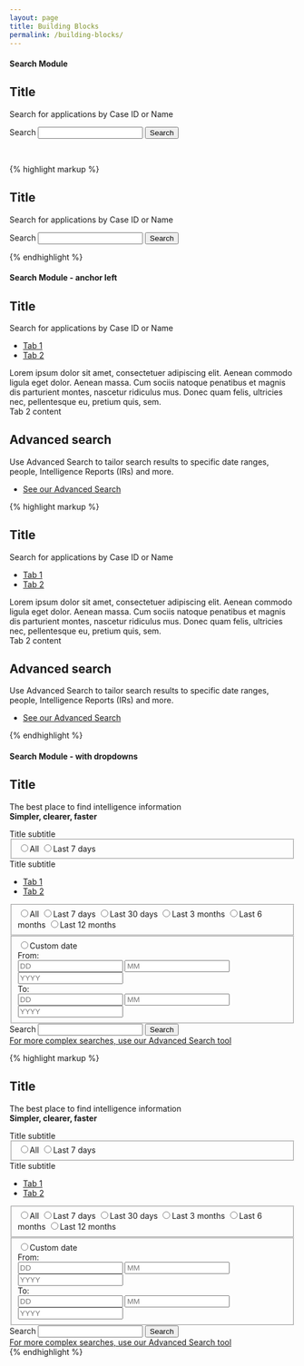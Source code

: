 ```yaml
---
layout: page
title: Building Blocks
permalink: /building-blocks/
---
```


<h4 class="heading-medium">Search Module</h4>


<section class="search-module">
    <div class="search-module__top">
        <div class="search-module__wrapper">
            <div class="jumbotron search-module__content">
                <h1 class="jumbotron-title">Title</h1>
                <p class="lede">Search for applications by Case ID or Name</p>
            </div>
        </div>
    </div>
    <div class="search-module__bottom">
        <div class="grid-row">
            <div class="column-two-thirds">
                <div class="panel">
                    <form method="get" action="/example/search/">
                      <div class="form-control-search ">
                        <label for="search" class="form-control-search__label">Search</label>
                        <input type="search" name="q" title="Search" class="form-control-search__input  js-search-focus">
                        <input class="form-control-search__submit icon-search" type="submit" value="Search">
                      </div>
                  </form>
                </div>
            </div>
        </div>
    </div>
</section>

<br>

{% highlight markup %}
<!-- search module -->
<section class="search-module">
    <div class="search-module__top">
        <div class="search-module__wrapper">
            <div class="jumbotron search-module__content">
                <h1 class="jumbotron-title">Title</h1>
                <p class="lede">Search for applications by Case ID or Name</p>
            </div>
        </div>
    </div>
    <div class="search-module__bottom">
        <div class="grid-row">
            <div class="column-two-thirds">
                <div class="panel">
                    <form method="get" action="/example/search/">
                      <div class="form-control-search ">
                        <label for="search" class="form-control-search__label">Search</label>
                        <input type="search" name="q" title="Search" class="form-control-search__input  js-search-focus">
                        <input class="form-control-search__submit icon-search" type="submit" value="Search">
                      </div>
                  </form>
                </div>
            </div>
        </div>
    </div>
</section>
<!-- search module -->
{% endhighlight %}


<h4 class="heading-medium">Search Module - anchor left</h4>

<section class="search-module">
    <div class="search-module__top">
        <div class="search-module__wrapper">
            <div class="jumbotron search-module__content">
                <h1 class="jumbotron-title">Title</h1>
                <p class="lede">Search for applications by Case ID or Name</p>
            </div>
        </div>
    </div>
    <div class="search-module__bottom">
        <div class="grid-row search-module__bottom-content">
            <div class="column-two-thirds search-module__bottom-content-left">
                <div class="panel">
                    <div class="tabs">
                        <div class="tabs-nav">
                          <ul class="tabs-list" role="tablist">
                            <li role="presentation"><a href="#tab-1" role="tab" tabindex="0" aria-controls="tab-1" aria-selected="true">Tab 1</a></li>
                            <li role="presentation"><a href="#tab-2" role="tab" tabindex="-1" aria-controls="tab-2">Tab 2</a></li>
                          </ul>
                        </div>
                        <div class="tabs-content">
                          <div class="tabs-panel" id="tab-1" role="tabpanel">
                            <div class="" tabindex="0">
                                Lorem ipsum dolor sit amet, consectetuer adipiscing elit. Aenean commodo ligula eget dolor. Aenean massa. Cum sociis natoque penatibus et magnis dis parturient montes, nascetur ridiculus mus. Donec quam felis, ultricies nec, pellentesque eu, pretium quis, sem.
                            </div>
                          </div>
                          <div class="tabs-panel" id="tab-2" role="tabpanel" aria-hidden="true">
                            <div class="" tabindex="0">
                                Tab 2 content
                            </div>
                          </div>
                        </div>
                    </div>
                </div>
            </div>
            <div class="column-one-third search-module__bottom-content-right">
                <div class="content-links search-module--anchor-left">
                    <div class="content-links-inner">
                        <h2>Advanced search</h2>
                        <p>
                            Use Advanced Search to tailor search results to specific date ranges, people, Intelligence Reports (IRs) and more.
                        </p>
                        <ul>
                            <li>
                                <a href="/advanced-search">See our Advanced Search</a>
                            </li>
                        </ul>
                    </div>
                </div>
            </div>
        </div>
    </div>
</section>


{% highlight markup %}
<!-- search module -->
<section class="search-module">
    <div class="search-module__top">
        <div class="search-module__wrapper">
            <div class="jumbotron search-module__content">
                <h1 class="jumbotron-title">Title</h1>
                <p class="lede">Search for applications by Case ID or Name</p>
            </div>
        </div>
    </div>
    <div class="search-module__bottom">
        <div class="grid-row search-module__bottom-content">
            <div class="column-two-thirds search-module__bottom-content-left">
                <div class="panel">
                    <div class="tabs">
                        <div class="tabs-nav">
                          <ul class="tabs-list" role="tablist">
                            <li role="presentation"><a href="#tab-1" role="tab" tabindex="0" aria-controls="tab-1" aria-selected="true">Tab 1</a></li>
                            <li role="presentation"><a href="#tab-2" role="tab" tabindex="-1" aria-controls="tab-2">Tab 2</a></li>
                          </ul>
                        </div>
                        <div class="tabs-content">
                          <div class="tabs-panel" id="tab-1" role="tabpanel">
                            <div class="" tabindex="0">
                                Lorem ipsum dolor sit amet, consectetuer adipiscing elit. Aenean commodo ligula eget dolor. Aenean massa. Cum sociis natoque penatibus et magnis dis parturient montes, nascetur ridiculus mus. Donec quam felis, ultricies nec, pellentesque eu, pretium quis, sem.
                            </div>
                          </div>
                          <div class="tabs-panel" id="tab-2" role="tabpanel" aria-hidden="true">
                            <div class="" tabindex="0">
                                Tab 2 content
                            </div>
                          </div>
                        </div>
                    </div>
                </div>
            </div>
            <div class="column-one-third search-module__bottom-content-right">
                <div class="content-links search-module--anchor-left">
                    <div class="content-links-inner">
                        <h2>Advanced search</h2>
                        <p>
                            Use Advanced Search to tailor search results to specific date ranges, people, Intelligence Reports (IRs) and more.
                        </p>
                        <ul>
                            <li>
                                <a href="/advanced-search">See our Advanced Search</a>
                            </li>
                        </ul>
                    </div>
                </div>
            </div>
        </div>
    </div>
</section>
<!-- search module -->
{% endhighlight %}


<h4 class="heading-medium">Search Module - with dropdowns</h4>

<section class="search-module">
    <div class="search-module__top">
        <div class="search-module__wrapper">
            <div class="jumbotron jumbotron--narrow-theme search-module__content search-module__content--narrow">
                <h1 class="jumbotron-title">Title</h1>
                <p class="lede">The best place to find intelligence information<br/>
                <strong>Simpler, clearer, faster</strong>
                </p>
            </div>
            <div class="search-module__form-controls">
              <!-- dropdowns -->
              <div class="dropdowns dropdowns--closed">
                <div class="dropdowns__header">
                    <span class="dropdowns__legend">Title</span>
                    <span class="dropdowns__sub">subtitle</span>
                    <div class="dropdowns__controls">
                        <div class="dropdowns__toggle"></div>
                    </div>
                </div>
                <div class="dropdowns__container">
                    <div class="dropdowns__wrapper dropdowns__form-group">
                      <fieldset>
                        <!-- form-checkbox-list -->
                        <div class="form-checkbox-list form-checkbox-list--stack">
                          <label class="form-checkbox-list__label">
                              <input name="test" class="form-checkbox-list__input" type="radio" value="test">All
                          </label>
                          <label class="form-checkbox-list__label">
                              <input name="test" class="form-checkbox-list__input" type="radio" value="test">Last 7 days
                          </label>
                        </div>
                        <!-- form-checkbox-list -->
                      </fieldset>
                    </div>
                </div>
              </div>
              <!-- dropdowns -->
              <!-- dropdowns -->
              <div class="dropdowns dropdowns--open">
                <div class="dropdowns__header">
                    <span class="dropdowns__legend">Title</span>
                    <span class="dropdowns__sub">subtitle</span>
                    <div class="dropdowns__controls">
                        <div class="dropdowns__toggle"></div>
                    </div>
                </div>
                <div class="dropdowns__container">
                <!-- dropdowns tabs -->
                <div class="dropdowns__wrapper unstyled-tabs dropdowns-tabs--theme">
                    <div class="unstyled-tabs__nav unstyled-tabs__nav--rtl">
                      <ul class="unstyled-tabs__list  " role="tablist">
                        <li role="presentation"><a href="#tab-1" role="tab" tabindex="0" aria-controls="tab-1" aria-selected="true">Tab 1</a></li>
                        <li role="presentation"><a href="#tab-2" role="tab" tabindex="-1" aria-controls="tab-2">Tab 2</a></li>
                      </ul>
                    </div>
                    <div class="unstyled-tabs__content">
                      <div class="unstyled-tabs__panel" id="tab-1" role="tabpanel" aria-hidden="true">
                        <div class="dropdowns__form-group" tabindex="0">
                          <fieldset>
                          <!-- form-checkbox-list -->
                            <div class="form-checkbox-list form-checkbox-list--stack">
                              <label class="form-checkbox-list__label">
                                  <input name="test" class="form-checkbox-list__input" type="radio" value="test">All
                              </label>
                              <label class="form-checkbox-list__label">
                                  <input name="test" class="form-checkbox-list__input" type="radio" value="test">Last 7 days
                              </label>
                              <label class="form-checkbox-list__label">
                                  <input name="test" class="form-checkbox-list__input" type="radio" value="test">Last 30 days
                              </label>
                              <label class="form-checkbox-list__label">
                                  <input name="test" class="form-checkbox-list__input" type="radio" value="test">Last 3 months
                              </label>
                              <label class="form-checkbox-list__label">
                                  <input name="test" class="form-checkbox-list__input" type="radio" value="test">Last 6 months
                              </label>
                              <label class="form-checkbox-list__label">
                                  <input name="test" class="form-checkbox-list__input" type="radio" value="test">Last 12 months
                              </label>
                            </div>
                            <!-- form-checkbox-list -->
                          </fieldset>
                        </div>
                      </div>
                      <div class="unstyled-tabs__panel" id="tab-2" role="tabpanel" aria-hidden="false">
                        <div class="dropdowns__form-group" tabindex="0">
                          <fieldset>
                          <!-- form-checkbox-list -->
                            <div class="form-checkbox-list">
                              <label class="form-checkbox-list__label">
                                  <input name="test" class="form-checkbox-list__input" type="radio" value="test">Custom date
                              </label>
                            </div>
                            <!-- form-checkbox-list -->
                            <!-- form-control-date -->
                            <div class="form-control-date">
                              <label class="form-control-date__label" for="from-date">
                                From:
                              </label>
                              <div id="from-date">
                                <input class="form-control-date__dd" name="from-dd" type="text" value="" placeholder="DD" />
                                <input class="form-control-date__mm" name="from-mm" type="text" value="" placeholder="MM"/>
                                <input class="form-control-date__yyyy" name="from-yyyy" type="text" value="" placeholder="YYYY"/>
                              </div>
                              <label class="form-control-date__label" for="to-date">
                                To:
                              </label>
                              <div id="to-date">
                                <input class="form-control-date__dd" name="from-dd" type="text" value="" placeholder="DD" />
                                <input class="form-control-date__mm" name="from-mm" type="text" value="" placeholder="MM"/>
                                <input class="form-control-date__yyyy" name="from-yyyy" type="text" value="" placeholder="YYYY"/>
                              </div>
                            </div>
                            <!-- form-control-date -->
                          </fieldset>
                        </div>
                      </div>
                    </div>
                </div>
                <!-- dropdowns tabs -->
                </div>
              </div>
              <!-- dropdowns -->
              <!-- form-control-search -->
              <div class="form-control-search ">
               <label for="search" class="form-control-search__label">Search</label>
               <input type="search" name="q" title="Search" class="form-control-search__input  js-search-focus">
               <input class="form-control-search__submit icon-search" type="submit" value="Search">
              </div>
              <!-- form-control-search -->
            </div>
        </div>
    </div>
    <!-- info-box -->
    <div class="info-box" role="alert">
      <div class="info-box__wrapper">
        <a href="#">For more complex searches, use our Advanced Search tool</a>
      </div>
    </div>
    <!-- info-box -->
</section>

{% highlight markup %}
<!-- search module -->
<section class="search-module">
    <div class="search-module__top">
        <div class="search-module__wrapper">
            <div class="jumbotron jumbotron--narrow-theme search-module__content search-module__content--narrow">
                <h1 class="jumbotron-title">Title</h1>
                <p class="lede">The best place to find intelligence information<br/>
                <strong>Simpler, clearer, faster</strong>
                </p>
            </div>
            <div class="search-module__form-controls">
              <!-- dropdowns -->
              <div class="dropdowns dropdowns--closed">
                <div class="dropdowns__header">
                    <span class="dropdowns__legend">Title</span>
                    <span class="dropdowns__sub">subtitle</span>
                    <div class="dropdowns__controls">
                        <div class="dropdowns__toggle"></div>
                    </div>
                </div>
                <div class="dropdowns__container">
                    <div class="dropdowns__wrapper dropdowns__form-group">
                      <fieldset>
                        <!-- form-checkbox-list -->
                        <div class="form-checkbox-list form-checkbox-list--stack">
                          <label class="form-checkbox-list__label">
                              <input name="test" class="form-checkbox-list__input" type="radio" value="test">All
                          </label>
                          <label class="form-checkbox-list__label">
                              <input name="test" class="form-checkbox-list__input" type="radio" value="test">Last 7 days
                          </label>
                        </div>
                        <!-- form-checkbox-list -->
                      </fieldset>
                    </div>
                </div>
              </div>
              <!-- dropdowns -->
              <!-- dropdowns -->
              <div class="dropdowns dropdowns--open">
                <div class="dropdowns__header">
                    <span class="dropdowns__legend">Title</span>
                    <span class="dropdowns__sub">subtitle</span>
                    <div class="dropdowns__controls">
                        <div class="dropdowns__toggle"></div>
                    </div>
                </div>
                <div class="dropdowns__container">
                <!-- dropdowns tabs -->
                <div class="dropdowns__wrapper unstyled-tabs dropdowns-tabs--theme">
                    <div class="unstyled-tabs__nav unstyled-tabs__nav--rtl">
                      <ul class="unstyled-tabs__list  " role="tablist">
                        <li role="presentation"><a href="#tab-1" role="tab" tabindex="0" aria-controls="tab-1" aria-selected="true">Tab 1</a></li>
                        <li role="presentation"><a href="#tab-2" role="tab" tabindex="-1" aria-controls="tab-2">Tab 2</a></li>
                      </ul>
                    </div>
                    <div class="unstyled-tabs__content">
                      <div class="unstyled-tabs__panel" id="tab-1" role="tabpanel" aria-hidden="true">
                        <div class="dropdowns__form-group" tabindex="0">
                          <fieldset>
                          <!-- form-checkbox-list -->
                            <div class="form-checkbox-list form-checkbox-list--stack">
                              <label class="form-checkbox-list__label">
                                  <input name="test" class="form-checkbox-list__input" type="radio" value="test">All
                              </label>
                              <label class="form-checkbox-list__label">
                                  <input name="test" class="form-checkbox-list__input" type="radio" value="test">Last 7 days
                              </label>
                              <label class="form-checkbox-list__label">
                                  <input name="test" class="form-checkbox-list__input" type="radio" value="test">Last 30 days
                              </label>
                              <label class="form-checkbox-list__label">
                                  <input name="test" class="form-checkbox-list__input" type="radio" value="test">Last 3 months
                              </label>
                              <label class="form-checkbox-list__label">
                                  <input name="test" class="form-checkbox-list__input" type="radio" value="test">Last 6 months
                              </label>
                              <label class="form-checkbox-list__label">
                                  <input name="test" class="form-checkbox-list__input" type="radio" value="test">Last 12 months
                              </label>
                            </div>
                            <!-- form-checkbox-list -->
                          </fieldset>
                        </div>
                      </div>
                      <div class="unstyled-tabs__panel" id="tab-2" role="tabpanel" aria-hidden="false">
                        <div class="dropdowns__form-group" tabindex="0">
                          <fieldset>
                          <!-- form-checkbox-list -->
                            <div class="form-checkbox-list">
                              <label class="form-checkbox-list__label">
                                  <input name="test" class="form-checkbox-list__input" type="radio" value="test">Custom date
                              </label>
                            </div>
                            <!-- form-checkbox-list -->
                            <!-- form-control-date -->
                            <div class="form-control-date">
                              <label class="form-control-date__label" for="from-date">
                                From:
                              </label>
                              <div id="from-date">
                                <input class="form-control-date__dd" name="from-dd" type="text" value="" placeholder="DD" />
                                <input class="form-control-date__mm" name="from-mm" type="text" value="" placeholder="MM"/>
                                <input class="form-control-date__yyyy" name="from-yyyy" type="text" value="" placeholder="YYYY"/>
                              </div>
                              <label class="form-control-date__label" for="to-date">
                                To:
                              </label>
                              <div id="to-date">
                                <input class="form-control-date__dd" name="from-dd" type="text" value="" placeholder="DD" />
                                <input class="form-control-date__mm" name="from-mm" type="text" value="" placeholder="MM"/>
                                <input class="form-control-date__yyyy" name="from-yyyy" type="text" value="" placeholder="YYYY"/>
                              </div>
                            </div>
                            <!-- form-control-date -->
                          </fieldset>
                        </div>
                      </div>
                    </div>
                </div>
                <!-- dropdowns tabs -->
                </div>
              </div>
              <!-- dropdowns -->
              <!-- form-control-search -->
              <div class="form-control-search ">
               <label for="search" class="form-control-search__label">Search</label>
               <input type="search" name="q" title="Search" class="form-control-search__input  js-search-focus">
               <input class="form-control-search__submit icon-search" type="submit" value="Search">
              </div>
              <!-- form-control-search -->
            </div>
        </div>
    </div>
    <!-- info-box -->
    <div class="info-box" role="alert">
      <div class="info-box__wrapper">
        <a href="#">For more complex searches, use our Advanced Search tool</a>
      </div>
    </div>
    <!-- info-box -->
</section>
<!-- search module -->
{% endhighlight %}

